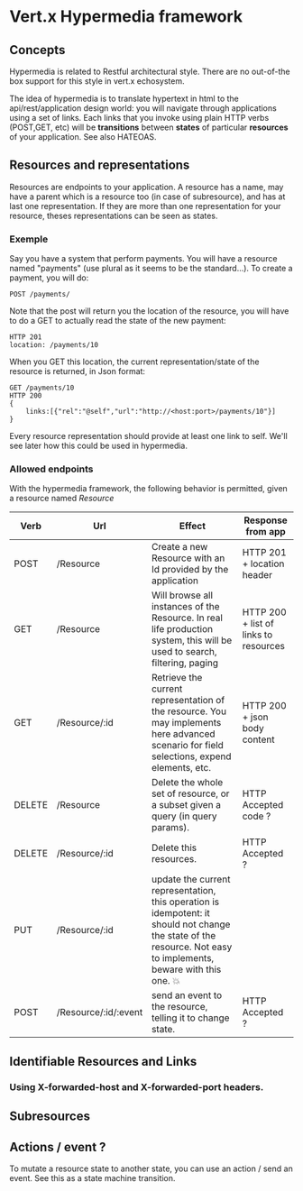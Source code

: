 # Vert.x Hypermedia framework

## Concepts

Hypermedia is related to Restful architectural style. There are no out-of-the box support for this style in vert.x echosystem.

The idea of hypermedia is to translate hypertext in html to the api/rest/application design world: you will navigate through applications
 using a set of links. Each links that you invoke using plain HTTP verbs (POST,GET, etc) will be __transitions__ between __states__ of particular
 __resources__ of your application. See also HATEOAS.

## Resources and representations

Resources are endpoints to your application. A resource has a name, may have a parent which is a resource too (in case of subresource), and has at last one representation.
If they are more than one representation for your resource, theses representations can be seen as states.

### Exemple

Say you have a system that perform payments. You will have a resource named "payments" (use plural as it seems to be the standard...). 
To create a payment, you will do:
 
    POST /payments/
    
Note that the post will return you the location of the resource, you will have to do a GET to actually read the state of the new payment:

    HTTP 201
    location: /payments/10
    
When you GET this location, the current representation/state of the resource is returned, in Json format:

    GET /payments/10
    HTTP 200
    {
        links:[{"rel":"@self","url":"http://<host:port>/payments/10"}]
    }

Every resource representation should provide at least one link to self. We'll see later how this could be used in hypermedia.

### Allowed endpoints

With the hypermedia framework, the following behavior is permitted, given a resource named *Resource*

| Verb | Url | Effect | Response from app |
|------|-----|--------|-------------------|
| POST | /Resource | Create a new Resource with an Id provided by the application | HTTP 201 + location header | 
| GET  | /Resource | Will browse all instances of the Resource. In real life production system, this will be used to search, filtering, paging | HTTP 200 + list of links to resources 
| GET  | /Resource/:id | Retrieve the current representation of the resource. You may implements here advanced scenario for field selections, expend elements, etc. | HTTP 200 + json body content
| DELETE | /Resource | Delete the whole set of resource, or a subset given a query (in query params). | HTTP Accepted code ?
| DELETE | /Resource/:id | Delete this resources. | HTTP Accepted ?
| PUT    | /Resource/:id | update the current representation, this operation is idempotent: it should not change the state of the resource. Not easy to implements, beware with this one. :boom: |
| POST   | /Resource/:id/:event | send an event to the resource, telling it to change state. | HTTP Accepted ?

## Identifiable Resources and Links

### Using X-forwarded-host and X-forwarded-port headers.

## Subresources

## Actions / event ?

To mutate a resource state to another state, you can use an action / send an event. See this as a state machine transition.

